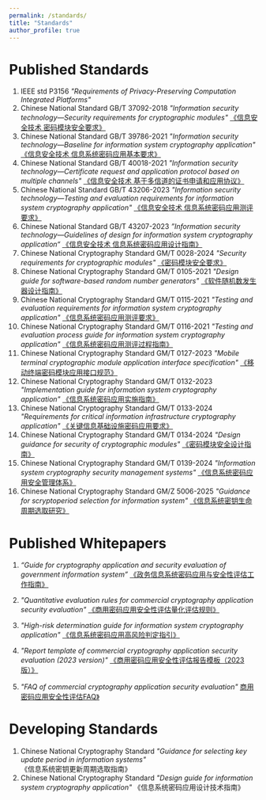 ```yaml
---
permalink: /standards/
title: "Standards"
author_profile: true
---
```


Published Standards
======
1. IEEE std P3156 *"Requirements of Privacy-Preserving Computation Integrated Platforms"* 
1. Chinese National Standard GB/T 37092-2018 *"Information security technology—Security requirements for cryptographic modules"* [《信息安全技术 密码模块安全要求》](http://openstd.samr.gov.cn/bzgk/gb/newGbInfo?hcno=91CF88FCE66F0F057DED0272AC726657)
1.  Chinese National Standard GB/T 39786-2021 *"Information security technology—Baseline for information system cryptography application"* [《信息安全技术 信息系统密码应用基本要求》](http://openstd.samr.gov.cn/bzgk/gb/newGbInfo?hcno=53282C88712CE157043B7A2C590278FC)
1.  Chinese National Standard GB/T 40018-2021 *"Information security technology—Certificate request and application protocol based on multiple channels"* [《信息安全技术 基于多信道的证书申请和应用协议》](http://openstd.samr.gov.cn/bzgk/gb/newGbInfo?hcno=BE06BC25AF2EC422E3858B8555E56DAF)
1.  Chinese National Standard GB/T 43206-2023 *"Information security technology—Testing and evaluation requirements for information system cryptography application"* [《信息安全技术 信息系统密码应用测评要求》](https://openstd.samr.gov.cn/bzgk/gb/newGbInfo?hcno=EE1B34C97A17C6F13FA9A9D891C144C2)
1.  Chinese National Standard GB/T 43207-2023 *”Information security technology—Guidelines of design for information system cryptography application“* [《信息安全技术 信息系统密码应用设计指南》](https://openstd.samr.gov.cn/bzgk/gb/newGbInfo?hcno=851A7FC4DDC2F6E9BE2677127863CCF8)
1. Chinese National Cryptography Standard GM/T 0028-2024  *"Security requirements for cryptographic modules"*  [《密码模块安全要求》](http://www.gmbz.org.cn/main/viewfile/20250630180007677929.html)
1. Chinese National Cryptography Standard GM/T 0105-2021 *"Design guide for software-based random number generators"* [《软件随机数发生器设计指南》](http://www.gmbz.org.cn/main/viewfile/20220805030917319802.html)
1. Chinese National Cryptography Standard GM/T 0115-2021 *"Testing and evaluation requirements for information system cryptography application"* [《信息系统密码应用测评要求》](http://www.gmbz.org.cn/main/viewfile/20230621002416776508.html)
1. Chinese National Cryptography Standard GM/T 0116-2021  *"Testing and evaluation process guide for information system cryptography application"*  [《信息系统密码应用测评过程指南》](http://www.gmbz.org.cn/main/viewfile/20230621002616838702.html)
1. Chinese National Cryptography Standard GM/T 0127-2023  *"Mobile terminal cryptographic module application interface specification"*  [《移动终端密码模块应用接口规范》](http://www.gmbz.org.cn/main/viewfile/20240628180551850828.html)
1. Chinese National Cryptography Standard GM/T 0132-2023  *"Implementation guide for information system cryptography application"*  [《信息系统密码应用实施指南》](http://www.gmbz.org.cn/main/viewfile/20240628185558475736.html)
1. Chinese National Cryptography Standard GM/T 0133-2024  *"Requirements for critical information infrastructure cryptography application"*  [《关键信息基础设施密码应用要求》](http://www.gmbz.org.cn/main/viewfile/2025063011025193015.html)
1. Chinese National Cryptography Standard GM/T 0134-2024  *"Design guidance for security of cryptographic modules"*  [《密码模块安全设计指南》](http://www.gmbz.org.cn/main/viewfile/20250630181635395776.html)
1. Chinese National Cryptography Standard GM/T 0139-2024  *"Information system cryptography security management systems"*  [《信息系统密码应用安全管理体系》](http://www.gmbz.org.cn/main/viewfile/20250630112658047331.html)
1. Chinese National Cryptography Standard GM/Z 5006-2025  *"Guidance for scryptoperiod selection for information system"*  [《信息系统密钥生命周期选取研究》](http://www.gmbz.org.cn/main/viewfile/2025012221214530877.html)




Published Whitepapers 
======
 1. *“Guide for cryptography application and security evaluation of government information system”* [《政务信息系统密码应用与安全性评估工作指南》](http://www.gov.cn/xinwen/2020-09/24/content_5546655.htm)

1. *"Quantitative evaluation rules for commercial cryptography application security evaluation"* [《商用密码应用安全性评估量化评估规则》](http://www.scctc.org.cn/upload/fckeditor/%E9%99%84%E4%BB%B62.%E5%95%86%E7%94%A8%E5%AF%86%E7%A0%81%E5%BA%94%E7%94%A8%E5%AE%89%E5%85%A8%E6%80%A7%E8%AF%84%E4%BC%B0%E9%87%8F%E5%8C%96%E8%AF%84%E4%BC%B0%E8%A7%84%E5%88%99.pdf(1).pdf)
1. *"High-risk determination guide for information system cryptography application"* [《信息系统密码应用高风险判定指引》](http://www.scctc.org.cn/upload/fckeditor/%E9%99%84%E4%BB%B61.%E4%BF%A1%E6%81%AF%E7%B3%BB%E7%BB%9F%E5%AF%86%E7%A0%81%E5%BA%94%E7%94%A8%E9%AB%98%E9%A3%8E%E9%99%A9%E5%88%A4%E5%AE%9A%E6%8C%87%E5%BC%95.pdf(1).pdf)
1. *"Report template of commercial cryptography application security evaluation (2023 version)"* [《商用密码应用安全性评估报告模板（2023版）》](http://www.scctc.org.cn/upload/fckeditor/%E9%99%84%E4%BB%B63.%E5%95%86%E7%94%A8%E5%AF%86%E7%A0%81%E5%BA%94%E5%AE%89%E5%85%A8%E6%80%A7%E8%AF%84%E4%BC%B0%E6%8A%A5%E5%91%8A%E6%A8%A1%E6%9D%BF%EF%BC%882021%E7%89%88%EF%BC%89.zip(1).zip)

1. *"FAQ of commercial cryptography application security evaluation"* [商用密码应用安全性评估FAQ》](http://www.scctc.org.cn/upload/fckeditor/%E5%95%86%E7%94%A8%E5%AF%86%E7%A0%81%E5%BA%94%E7%94%A8%E5%AE%89%E5%85%A8%E6%80%A7%E8%AF%84%E4%BC%B0faq.pdf)

Developing Standards
======
1. Chinese National Cryptography Standard *"Guidance for selecting key update period in information systems"* 《信息系统密钥更新周期选取指南》
1. Chinese National Cryptography Standard *"Design guide for information system cryptography application"* 《信息系统密码应用设计技术指南》


